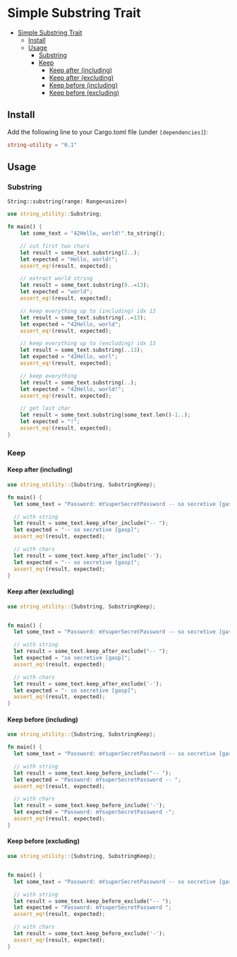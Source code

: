 # Simple Substring Trait

<!-- TOC -->
* [Simple Substring Trait](#simple-substring-trait)
  * [Install](#install)
  * [Usage](#usage)
    * [Substring](#substring)
    * [Keep](#keep)
      * [Keep after (including)](#keep-after--including-including)
      * [Keep after (excluding)](#keep-after--excluding-excluding)
      * [Keep before (including)](#keep-before--including-including)
      * [Keep before (excluding)](#keep-before--excluding-excluding)
<!-- TOC -->

## Install

Add the following line to your Cargo.toml file (under `[dependencies]`):
```toml
string-utility = "0.1"
```

## Usage

### Substring

`String::substring(range: Range<usize>)`

```rust
use string_utility::Substring;

fn main() {
    let some_text = "42Hello, world!".to_string();

    // cut first two chars
    let result = some_text.substring(2..);
    let expected = "Hello, world!";
    assert_eq!(result, expected);

    // extract world string
    let result = some_text.substring(9..=13);
    let expected = "world";
    assert_eq!(result, expected);

    // keep everything up to (including) idx 13
    let result = some_text.substring(..=13);
    let expected = "42Hello, world";
    assert_eq!(result, expected);

    // keep everything up to (excluding) idx 13
    let result = some_text.substring(..13);
    let expected = "42Hello, worl";
    assert_eq!(result, expected);

    // keep everything
    let result = some_text.substring(..);
    let expected = "42Hello, world!";
    assert_eq!(result, expected);

    // get last char
    let result = some_text.substring(some_text.len()-1..);
    let expected = "!";
    assert_eq!(result, expected);
}
```


### Keep

#### Keep after (including)

```rust
use string_utility::{Substring, SubstringKeep};

fn main() {
  let some_text = "Password: mYsuperSecretPassword -- so secretive [gasp]".to_string();

  // with string
  let result = some_text.keep_after_include("-- ");
  let expected = "-- so secretive [gasp]";
  assert_eq!(result, expected);

  // with chars
  let result = some_text.keep_after_include('-');
  let expected = "-- so secretive [gasp]";
  assert_eq!(result, expected);
}
```

#### Keep after (excluding)

```rust
use string_utility::{Substring, SubstringKeep};


fn main() {
  let some_text = "Password: mYsuperSecretPassword -- so secretive [gasp]".to_string();

  // with string
  let result = some_text.keep_after_exclude("-- ");
  let expected = "so secretive [gasp]";
  assert_eq!(result, expected);

  // with chars
  let result = some_text.keep_after_exclude('-');
  let expected = "- so secretive [gasp]";
  assert_eq!(result, expected);
}
```

#### Keep before (including)

```rust
use string_utility::{Substring, SubstringKeep};

fn main() {
  let some_text = "Password: mYsuperSecretPassword -- so secretive [gasp]".to_string();

  // with string
  let result = some_text.keep_before_include("-- ");
  let expected = "Password: mYsuperSecretPassword -- ";
  assert_eq!(result, expected);

  // with chars
  let result = some_text.keep_before_include('-');
  let expected = "Password: mYsuperSecretPassword -";
  assert_eq!(result, expected);
}
```

#### Keep before (excluding)

```rust
use string_utility::{Substring, SubstringKeep};


fn main() {
  let some_text = "Password: mYsuperSecretPassword -- so secretive [gasp]".to_string();

  // with string
  let result = some_text.keep_before_exclude("-- ");
  let expected = "Password: mYsuperSecretPassword ";
  assert_eq!(result, expected);

  // with chars
  let result = some_text.keep_before_exclude('-');
  assert_eq!(result, expected);
}
```